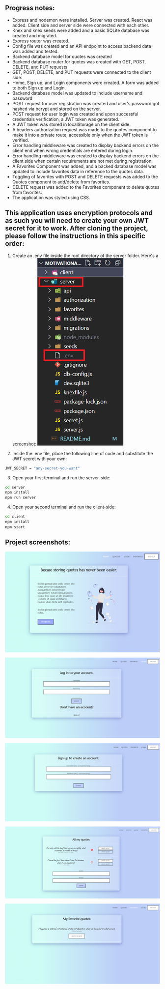 ## Progress notes:

* Express and nodemon were installed. Server was created. React was added. Client side and server side were connected with each other.
* Knex and knex seeds were added and a basic SQLite database was created and migrated.
* Express router was created.
* Config file was created and an API endpoint to access backend data was added and tested.
* Backend database model for quotes was created
* Backend database router for quotes was created with GET, POST, DELETE, and PUT requests
* GET, POST, DELETE, and PUT requests were connected to the client side.
* Home, Sign up, and Login components were created. A form was added to both Sign up and Login.
* Backend database model was updated to include username and password 
* POST request for user registration was created and user's password got hashed via bcrypt and stored on the server.
* POST request for user login was created and upon successful credentials verification, a JWT token was generated.
* A JWT token was stored in localStorage on the client side.
* A headers authorization request was made to the quotes component to make it into a private route, accessible only when the JWT token is verified.
* Error handling middleware was created to display backend errors on the client end when wrong credentials are entered during login.
* Error handling middleware was created to display backend errors on the client side when certain requirements are not met during registration.
* A Favorites Component was added, and a backed database model was updated to include favorites data in reference to the quotes data.
* Toggling of favorites with POST and DELETE requests was added to the Quotes component to add/delete  from favorites.
* DELETE request was added to the Favorites component to delete quotes from favorites.
* The application was styled using CSS.

## This application uses encryption protocols and as such you will need to create your own JWT secret for it to work. After cloning the project, please follow the instructions in this specific order:

1. Create an .env file inside the root directory of the server folder. Here's a screenshot:
![env-file-screenshot](./client/src/Styling/env-screenshot.png)

2. Inside the .env file, place the following line of code and substitute the JWT secret with your own:
```bash
JWT_SECRET = "any-secret-you-want"
```

3. Open your first terminal and run the server-side:
```bash
cd server
npm install
npm run server
```

4. Open your second terminal and run the client-side:
```bash
cd client
npm install
npm start
```

## Project screenshots:

![project-screenshot1](./client/src/Styling/screen1.png)

![project-screenshot2](./client/src/Styling/screen2.png)

![project-screenshot6](./client/src/Styling/screen6.png)

![project-screenshot4](./client/src/Styling/screen4.png)

![project-screenshot5](./client/src/Styling/screen5.png)


